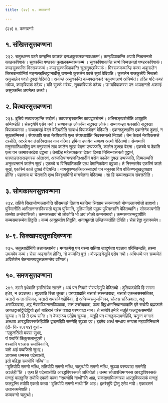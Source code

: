 ```yaml
---
title: (२४) ४. कम्मवग्गो

---
```

(२४) ४. कम्मवग्गो  


## १. संखित्तसुत्तवण्णना

२३२. चतुत्थस्स पठमे कण्हन्ति काळकं दसअकुसलकम्मपथकम्मं। कण्हविपाकन्ति अपाये निब्बत्तनतो काळकविपाकं। सुक्‍कन्ति पण्डरकं कुसलकम्मपथकम्मं । सुक्‍कविपाकन्ति सग्गे निब्बत्तनतो पण्डरकविपाकं। कण्हसुक्‍कन्ति मिस्सककम्मं। कण्हसुक्‍कविपाकन्ति सुखदुक्खविपाकं। मिस्सककम्मञ्हि कत्वा अकुसलेन तिरच्छानयोनियं मङ्गलहत्थिट्ठानादीसु उप्पन्‍नो कुसलेन पवत्ते सुखं वेदियति। कुसलेन राजकुलेपि निब्बत्तो अकुसलेन पवत्ते दुक्खं वेदियति। अकण्हं असुक्‍कन्ति कम्मक्खयकरं चतुमग्गञाणं अधिप्पेतं। तञ्हि यदि कण्हं भवेय्य, कण्हविपाकं ददेय्य। यदि सुक्‍कं भवेय्य, सुक्‍कविपाकं ददेय्य। उभयविपाकस्स पन अप्पदानतो अकण्हं असुक्‍कन्ति अयमेत्थ अत्थो।  


## २. वित्थारसुत्तवण्णना

२३३. दुतिये सब्याबज्झन्ति सदोसं। कायसङ्खारन्ति कायद्वारचेतनं। अभिसङ्खरोतीति आयूहति सम्पिण्डेति। सेसद्वयेपि एसेव नयो। सब्याबज्झं लोकन्ति सदुक्खं लोकं। सब्याबज्झा फस्साति सदुक्खा विपाकफस्सा। सब्याबज्झं वेदनं वेदियतीति साबाधं विपाकवेदनं वेदियति। एकन्तदुक्खन्ति एकन्तेनेव दुक्खं, न सुखसम्मिस्सं। सेय्यथापि सत्ता नेरयिकाति एत्थ सेय्यथापीति निदस्सनत्थे निपातो। तेन केवलं नेरयिकसत्ते दस्सेति, अञ्‍ञे पन तंसरिक्खका नाम नत्थि। इमिना उपायेन सब्बत्थ अत्थो वेदितब्बो। सेय्यथापि मनुस्सातिआदीसु पन मनुस्सानं ताव कालेन सुखा वेदना उप्पज्‍जति, कालेन दुक्खा वेदना। एकच्‍चे च देवाति एत्थ पन कामावचरदेवा दट्ठब्बा। तेसञ्हि महेसक्खतरा देवता दिस्वा निसिन्‍नासनतो वुट्ठानं, पारुतउत्तरासङ्गस्स ओतारणं, अञ्‍जलिपग्गण्हनन्तिआदीनं वसेन कालेन दुक्खं उप्पज्‍जति, दिब्बसम्पत्तिं अनुभवन्तानं कालेन सुखं। एकच्‍चे च विनिपातिकाति एत्थ वेमानिकपेता दट्ठब्बा। ते निरन्तरमेव एकस्मिं काले सुखं, एकस्मिं काले दुक्खं वेदियन्ति। नागसुपण्णहत्थिअस्सादयो पन मनुस्सा विय वोकिण्णसुखदुक्खाव होन्ति। पहानाय या चेतनाति एत्थ विवट्टगामिनी मग्गचेतना वेदितब्बा। सा हि कम्मक्खयाय संवत्ततीति।  


## ३. सोणकायनसुत्तवण्णना

२३४. ततिये सिखामोग्गल्‍लानोति सीसमज्झे ठिताय महतिया सिखाय समन्‍नागतो मोग्गल्‍लानगोत्तो ब्राह्मणो। पुरिमानीति अतीतानन्तरदिवसतो पट्ठाय पुरिमानि, दुतियादितो पट्ठाय पुरिमतरानि वेदितब्बानि। सोणकायनोति तस्सेव अन्तेवासिको। कम्मसच्‍चायं भो लोकोति भो अयं लोको कम्मसभावो। कम्मसमारम्भट्ठायीति कम्मसमारम्भेन तिट्ठति। कम्मं आयूहन्तोव तिट्ठति, अनायूहन्तो उच्छिज्‍जतीति दीपेति। सेसं हेट्ठा वुत्तनयमेव।  


## ४-९. सिक्खापदसुत्तादिवण्णना

२३५. चतुत्थादीनिपि उत्तानत्थानेव। मग्गङ्गेसु पन यस्मा सतिया उपट्ठपेत्वा पञ्‍ञाय परिच्छिन्दति, तस्मा उभयमेव कम्मं। सेसा अङ्गानेव होन्ति, नो कम्मन्ति वुत्तं। बोज्झङ्गेसुपि एसेव नयो। अभिधम्मे पन सब्बम्पेतं अविसेसेन चेतनासम्पयुत्तकम्मन्तेव वण्णितं।  


## १०. समणसुत्तवण्णना

२४१. दसमे इधेवाति इमस्मिंयेव सासने। अयं पन नियमो सेसपदेसुपि वेदितब्बो। दुतियादयोपि हि समणा इधेव, न अञ्‍ञत्थ। सुञ्‍ञाति रित्ता तुच्छा। परप्पवादाति चत्तारो सस्सतवादा, चत्तारो एकच्‍चसस्सतिका, चत्तारो अन्तानन्तिका, चत्तारो अमराविक्खेपिका, द्वे अधिच्‍चसमुप्पन्‍निका, सोळस सञ्‍ञिवादा, अट्ठ असञ्‍ञिवादा, अट्ठ नेवसञ्‍ञिनासञ्‍ञिवादा, सत्त उच्छेदवादा, पञ्‍च दिट्ठधम्मनिब्बानवादाति इमे सब्बेपि ब्रह्मजाले आगतद्वासट्ठिदिट्ठियो इतो बाहिरानं परेसं पवादा परप्पवादा नाम। ते सब्बेपि इमेहि चतूहि फलट्ठकसमणेहि सुञ्‍ञा। न हि ते एत्थ सन्ति। न केवलञ्‍च एतेहेव सुञ्‍ञा , चतूहि पन मग्गट्ठकसमणेहिपि, चतुन्‍नं मग्गानं अत्थाय आरद्धविपस्सकेहिपीति द्वादसहिपि समणेहि सुञ्‍ञा एव। इदमेव अत्थं सन्धाय भगवता महापरिनिब्बाने (दी॰ नि॰ २.२१४) वुत्तं –  
‘‘एकूनतिंसो वयसा सुभद्द,  
यं पब्बजिं किंकुसलानुएसी।  
वस्सानि पञ्‍ञास समाधिकानि,  
यतो अहं पब्बजितो सुभद्द।  
ञायस्स धम्मस्स पदेसवत्ती,  
इतो बहिद्धा समणोपि नत्थि’’॥  
‘‘दुतियोपि समणो नत्थि, ततियोपि समणो नत्थि, चतुत्थोपि समणो नत्थि, सुञ्‍ञा परप्पवादा समणेहि अञ्‍ञेही’’ति । एत्थ हि पदेसवत्तीति आरद्धविपस्सको अधिप्पेतो। तस्मा सोतापत्तिमग्गस्स आरद्धविपस्सकं मग्गट्ठं फलट्ठन्ति तयोपि एकतो कत्वा ‘‘समणोपि नत्थी’’ति आह, सकदागामिमग्गस्स आरद्धविपस्सकं मग्गट्ठं फलट्ठन्ति तयोपि एकतो कत्वा ‘‘दुतियोपि समणो नत्थी’’ति आह। इतरेसुपि द्वीसु एसेव नयो। एकादसमं उत्तानत्थमेवाति।  
कम्मवग्गो चतुत्थो।  